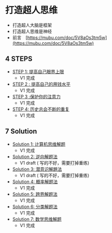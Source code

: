 # 打造超人思维

* 打造超人大脑是框架
* 打造超人思维是神经
* 前言　[https://mubu.com/doc/5V8aOs3tm5w](https://mubu.com/doc/5V8aOs3tm5w)

## 4 STEPS

* [STEP 1: 提高自己眼界上限](step-01.md)
  * V1 完成
* [STEP 2 : 提高自己的用钱水平](step-02.md)
  * V1 完成
* [STEP 3 :保护你的注意力](step-03.md)
  * V1 完成
* [STEP 4: 历史总会不断的重复](step-04.md)
  * V1 完成

## 7 Solution

* [Solution 1: 计算机思维解题](hack-01.md)
  * V1 完成
* [Solution 2: 逆向解题法](hack-02.md)
  * V1 draft \( 写的不好，需要打掉重练\)
* [Solution 3: 潜意识解題法](hack-03.md)
  * V1 draft \( 写的不好，需要打掉重练\)
* [Solution 4: 概率解题法](hack-04.md)
  * V1 完成
* [Solution 5: 跨界解题法](hack-05.md)
  * V1 完成
* [Solution 6: 分类解题法](hack-06.md)
  * V1 完成
* [Solution 7: 数学思维解题](hack-07.md)
  * V1 完成
